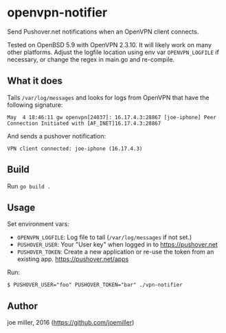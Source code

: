 openvpn-notifier
================

Send Pushover.net notifications when an OpenVPN client connects.

Tested on OpenBSD 5.9 with OpenVPN 2.3.10. It will likely work on many other
platforms. Adjust the logfile location using env var `OPENVPN_LOGFILE` if
necessary, or change the regex in main.go and re-compile.

What it does
------------

Tails `/var/log/messages` and looks for logs from OpenVPN that have the following
signature:

    May  4 18:46:11 gw openvpn[24037]: 16.17.4.3:28867 [joe-iphone] Peer Connection Initiated with [AF_INET]16.17.4.3:28867

And sends a pushover notification:

    VPN client connected: joe-iphone (16.17.4.3)

Build
-----

Run `go build .`

Usage
-----

Set environment vars:

- `OPENVPN_LOGFILE`: Log file to tail (`/var/log/messages` if not set.)
- `PUSHOVER_USER`: Your "User key" when logged in to https://pushover.net
- `PUSHOVER_TOKEN`: Create a new application or re-use the token from an existing
  app. https://pushover.net/apps

Run:

    $ PUSHOVER_USER="foo" PUSHOVER_TOKEN="bar" ./vpn-notifier

Author
------

joe miller, 2016 (https://github.com/joemiller)
